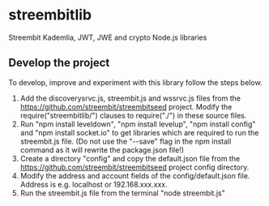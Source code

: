# streembitlib
Streembit Kademlia, JWT, JWE and crypto Node.js libraries

Develop the project
-------------------

To develop, improve and experiment with this library follow the steps below.

1. Add the discoverysrvc.js, streembit.js and wssrvc.js files from the https://github.com/streembit/streembitseed project. Modify the require("streembitlib/") clauses to require("./") in these source files.
2. Run "npm install leveldown", "npm install levelup", "npm install config" and "npm install socket.io" to get libraries which are required to run the streembit.js file. (Do not use the "--save" flag in the npm install command as it will rewrite the package.json file!)
3. Create a directory "config" and copy the default.json file from the https://github.com/streembit/streembitseed project config directory.
4. Modify the address and account fields of the config/default.json file. Address is e.g. localhost or 192.168.xxx.xxx.
5. Run the streembit.js file from the terminal "node streembit.js"
